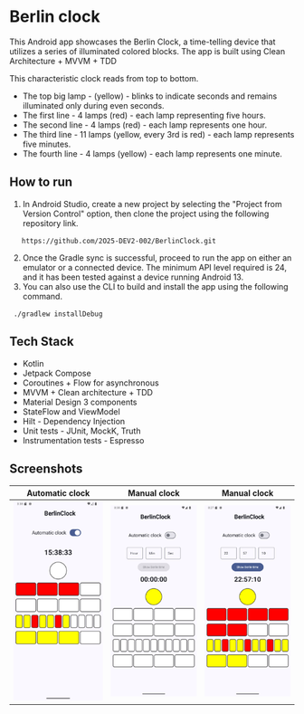 # Berlin clock

This Android app showcases the Berlin Clock, a time-telling device that utilizes a series of
illuminated colored blocks. The app is built using Clean Architecture + MVVM + TDD

This characteristic clock reads from top to bottom.

- The top big lamp - (yellow) - blinks to indicate seconds and remains illuminated only during even
  seconds.
- The first line - 4 lamps (red) - each lamp representing five hours.
- The second line - 4 lamps (red) - each lamp represents one hour.
- The third line - 11 lamps (yellow, every 3rd is red) - each lamp represents five minutes.
- The fourth line - 4 lamps (yellow) - each lamp represents one minute.

## How to run

1. In Android Studio, create a new project by selecting the "Project from Version Control" option,
   then clone the project using the following repository link.

```
   https://github.com/2O25-DEV2-002/BerlinClock.git
```

2. Once the Gradle sync is successful, proceed to run the app on either an emulator or a connected
   device. The minimum API level required is 24, and it has been tested against a device running
   Android 13.
3. You can also use the CLI to build and install the app using the following command.

```
 ./gradlew installDebug
```

## Tech Stack

- Kotlin
- Jetpack Compose
- Coroutines + Flow for asynchronous
- MVVM + Clean architecture + TDD
- Material Design 3 components
- StateFlow and ViewModel
- Hilt - Dependency Injection
- Unit tests - JUnit, MockK, Truth
- Instrumentation tests - Espresso

## Screenshots

| Automatic clock                                         | Manual clock                                          | Manual clock                                          |
|---------------------------------------------------------|-------------------------------------------------------|-------------------------------------------------------|
| <img src="screenshots/automatic_clock.png" width="200"> | <img src="screenshots/manual_clock1.png" width="200"> | <img src="screenshots/manual_clock2.png" width="200"> |
